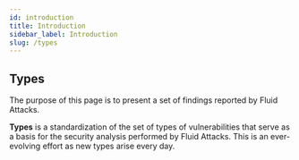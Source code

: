 ```yaml
---
id: introduction    
title: Introduction
sidebar_label: Introduction
slug: /types
---
```


## Types

The purpose of this page is to present a set of findings
reported by Fluid Attacks.

**Types** is a standardization of the set of types of vulnerabilities
that serve as a basis for the security analysis performed by Fluid Attacks.
This is an ever-evolving effort as new types arise every day.